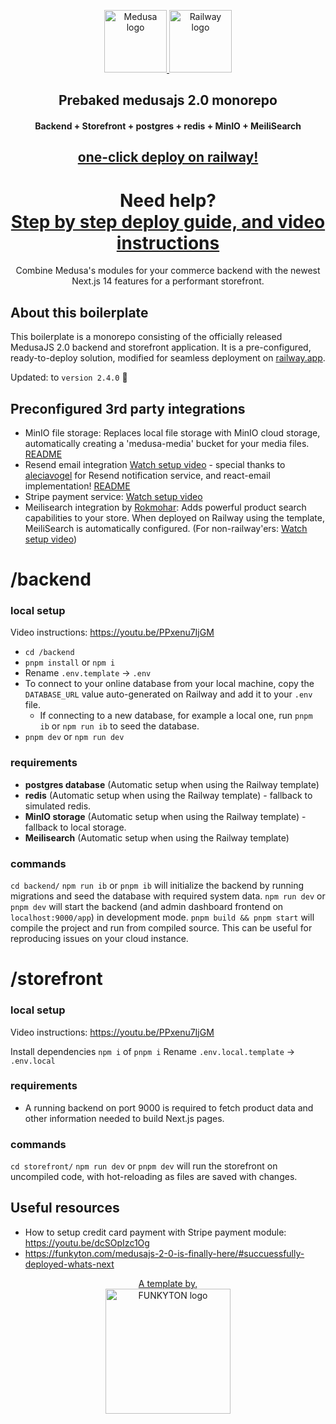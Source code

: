 <p align="center">
  <a href="https://www.medusajs.com">
    <picture>
      <source media="(prefers-color-scheme: dark)" srcset="https://user-images.githubusercontent.com/59018053/229103275-b5e482bb-4601-46e6-8142-244f531cebdb.svg">
      <source media="(prefers-color-scheme: light)" srcset="https://user-images.githubusercontent.com/59018053/229103726-e5b529a3-9b3f-4970-8a1f-c6af37f087bf.svg">
      <img alt="Medusa logo" src="https://user-images.githubusercontent.com/59018053/229103726-e5b529a3-9b3f-4970-8a1f-c6af37f087bf.svg" width=100>
    </picture>
  </a>
  <a href="https://railway.app/template/gkU-27?referralCode=-Yg50p">
    <picture>
      <source media="(prefers-color-scheme: dark)" srcset="https://railway.app/brand/logo-light.svg">
      <source media="(prefers-color-scheme: light)" srcset="https://railway.app/brand/logo-dark.svg">
      <img alt="Railway logo" src="https://railway.app/brand/logo-light.svg" width=100>
    </picture>
  </a>
</p>

<h2 align="center">
  Prebaked medusajs 2.0 monorepo
</h2>
<h4 align="center">
  Backend + Storefront + postgres + redis + MinIO + MeiliSearch
</h4>

<h2 align="center">
  <a href="https://railway.app/template/gkU-27?referralCode=-Yg50p">one-click deploy on railway!</a>
</h2>

<h1 align="center">
  Need help?<br>
  <a href="https://funkyton.com/medusajs-2-0-is-finally-here/">Step by step deploy guide, and video instructions</a>
</h1>

<p align="center">
Combine Medusa's modules for your commerce backend with the newest Next.js 14 features for a performant storefront.</p>

## About this boilerplate
This boilerplate is a monorepo consisting of the officially released MedusaJS 2.0 backend and storefront application. It is a pre-configured, ready-to-deploy solution, modified for seamless deployment on [railway.app](https://railway.app?referralCode=-Yg50p).

Updated: to `version 2.4.0` 🥳

## Preconfigured 3rd party integrations

- MinIO file storage: Replaces local file storage with MinIO cloud storage, automatically creating a 'medusa-media' bucket for your media files. [README](backend/src/modules/minio-file/README.md)
- Resend email integration [Watch setup video](https://youtu.be/pbdZm26YDpE?si=LQTHWeZMLD4w3Ahw) - special thanks to [aleciavogel](https://github.com/aleciavogel) for Resend notification service, and react-email implementation! [README](backend/src/modules/email-notifications/README.md)
- Stripe payment service: [Watch setup video](https://youtu.be/dcSOpIzc1Og)
- Meilisearch integration by [Rokmohar](https://github.com/rokmohar/medusa-plugin-meilisearch): Adds powerful product search capabilities to your store. When deployed on Railway using the template, MeiliSearch is automatically configured. (For non-railway'ers: [Watch setup video](https://youtu.be/hrXcc5MjApI))

# /backend

### local setup
Video instructions: https://youtu.be/PPxenu7IjGM

- `cd /backend`
- `pnpm install` or `npm i`
- Rename `.env.template` ->  `.env`
- To connect to your online database from your local machine, copy the `DATABASE_URL` value auto-generated on Railway and add it to your `.env` file.
  - If connecting to a new database, for example a local one, run `pnpm ib` or `npm run ib` to seed the database.
- `pnpm dev` or `npm run dev`

### requirements
- **postgres database** (Automatic setup when using the Railway template)
- **redis** (Automatic setup when using the Railway template) - fallback to simulated redis.
- **MinIO storage** (Automatic setup when using the Railway template) - fallback to local storage.
- **Meilisearch** (Automatic setup when using the Railway template)

### commands

`cd backend/`
`npm run ib` or `pnpm ib` will initialize the backend by running migrations and seed the database with required system data.
`npm run dev` or `pnpm dev` will start the backend (and admin dashboard frontend on `localhost:9000/app`) in development mode.
`pnpm build && pnpm start` will compile the project and run from compiled source. This can be useful for reproducing issues on your cloud instance.

# /storefront

### local setup
Video instructions: https://youtu.be/PPxenu7IjGM

Install dependencies `npm i` of `pnpm i`
Rename `.env.local.template` ->  `.env.local`

### requirements
- A running backend on port 9000 is required to fetch product data and other information needed to build Next.js pages.

### commands
`cd storefront/`
`npm run dev` or `pnpm dev` will run the storefront on uncompiled code, with hot-reloading as files are saved with changes.

## Useful resources
- How to setup credit card payment with Stripe payment module: https://youtu.be/dcSOpIzc1Og
- https://funkyton.com/medusajs-2-0-is-finally-here/#succuessfully-deployed-whats-next
  
<p align="center">
  <a href="https://funkyton.com/">
    <div style="text-align: center;">
      A template by,
      <br>
      <picture>
        <img alt="FUNKYTON logo" src="https://res-5.cloudinary.com/hczpmiapo/image/upload/q_auto/v1/ghost-blog-images/funkyton-logo.png" width=200>
      </picture>
    </div>
  </a>
</p>
<!-- Devin test line -->
<!-- testing sleep mode -->
<!-- This is a test line for a dummy PR -->
<!-- Devin verification: repo access, lint, and PR creation test -->

